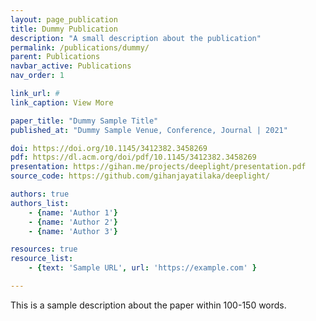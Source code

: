 ```yaml
---
layout: page_publication
title: Dummy Publication
description: "A small description about the publication"
permalink: /publications/dummy/
parent: Publications
navbar_active: Publications
nav_order: 1

link_url: #
link_caption: View More

paper_title: "Dummy Sample Title"
published_at: "Dummy Sample Venue, Conference, Journal | 2021"

doi: https://doi.org/10.1145/3412382.3458269
pdf: https://dl.acm.org/doi/pdf/10.1145/3412382.3458269
presentation: https://gihan.me/projects/deeplight/presentation.pdf
source_code: https://github.com/gihanjayatilaka/deeplight/

authors: true
authors_list:
    - {name: 'Author 1'}
    - {name: 'Author 2'}
    - {name: 'Author 3'}

resources: true
resource_list:
    - {text: 'Sample URL', url: 'https://example.com' }

---
```


This is a sample description about the paper within 100-150 words.
